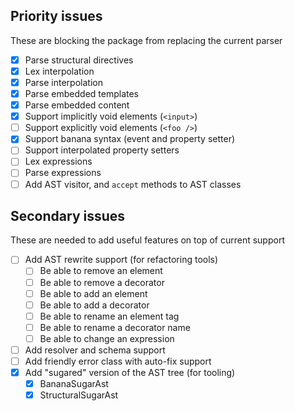## Priority issues

These are blocking the package from replacing the current parser

- [x] Parse structural directives
- [x] Lex interpolation
- [x] Parse interpolation
- [x] Parse embedded templates
- [x] Parse embedded content
- [x] Support implicitly void elements (`<input>`)
- [ ] Support explicitly void elements (`<foo />`)
- [x] Support banana syntax (event and property setter)
- [ ] Support interpolated property setters
- [ ] Lex expressions
- [ ] Parse expressions
- [ ] Add AST visitor, and `accept` methods to AST classes

## Secondary issues

These are needed to add useful features on top of current support

- [ ] Add AST rewrite support (for refactoring tools)
    - [ ] Be able to remove an element
    - [ ] Be able to remove a decorator
    - [ ] Be able to add an element
    - [ ] Be able to add a decorator
    - [ ] Be able to rename an element tag
    - [ ] Be able to rename a decorator name
    - [ ] Be able to change an expression
- [ ] Add resolver and schema support
- [ ] Add friendly error class with auto-fix support
- [x] Add "sugared" version of the AST tree (for tooling)
    - [x] BananaSugarAst
    - [x] StructuralSugarAst
